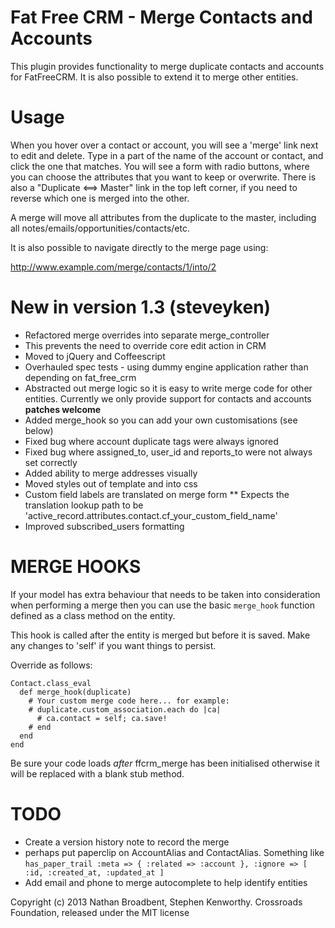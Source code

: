 Fat Free CRM - Merge Contacts and Accounts
==========================================

This plugin provides functionality to merge duplicate contacts and accounts for FatFreeCRM. It is also possible to extend it to merge other entities.


Usage
=====

When you hover over a contact or account, you will see a 'merge' link next to edit and delete. 
Type in a part of the name of the account or contact, and click the one that matches.
You will see a form with radio buttons, where you can choose the attributes that you want to keep or overwrite.
There is also a "Duplicate <==> Master" link in the top left corner, if you need to reverse which one is merged into the other.

A merge will move all attributes from the duplicate to the master,
including all notes/emails/opportunities/contacts/etc. 

It is also possible to navigate directly to the merge page using:

  http://www.example.com/merge/contacts/1/into/2

New in version 1.3 (steveyken)
==================

* Refactored merge overrides into separate merge_controller
 * This prevents the need to override core edit action in CRM
* Moved to jQuery and Coffeescript
* Overhauled spec tests - using dummy engine application rather than depending on fat_free_crm
* Abstracted out merge logic so it is easy to write merge code for other entities. Currently we only provide support for contacts and accounts **patches welcome**
* Added merge_hook so you can add your own customisations (see below)
* Fixed bug where account duplicate tags were always ignored
* Fixed bug where assigned_to, user_id and reports_to were not always set correctly
* Added ability to merge addresses visually
* Moved styles out of template and into css
* Custom field labels are translated on merge form
** Expects the translation lookup path to be 'active_record.attributes.contact.cf_your_custom_field_name'
* Improved subscribed_users formatting

MERGE HOOKS
===========

If your model has extra behaviour that needs to be taken into consideration when performing a merge then you can use the basic `merge_hook` function defined as a class method on the entity.

This hook is called after the entity is merged but before it is saved. 
Make any changes to 'self' if you want things to persist.

Override as follows:

```
Contact.class_eval
  def merge_hook(duplicate)
    # Your custom merge code here... for example:
    # duplicate.custom_association.each do |ca|
      # ca.contact = self; ca.save!
    # end
  end
end
```

Be sure your code loads *after* ffcrm_merge has been initialised otherwise it will be replaced with a blank stub method.

TODO
====

* Create a version history note to record the merge
 * perhaps put paperclip on AccountAlias and ContactAlias. Something like `has_paper_trail :meta => { :related => :account }, :ignore => [ :id, :created_at, :updated_at ]`
* Add email and phone to merge autocomplete to help identify entities

Copyright (c) 2013 Nathan Broadbent, Stephen Kenworthy. Crossroads Foundation, released under the MIT license

